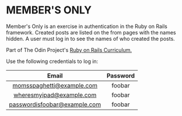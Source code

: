 # MEMBER'S ONLY

Member's Only is an exercise in authentication in the Ruby on Rails framework.  Created posts are listed on the from pages with the names hidden.  A user must log in to see the names of who created the posts.

Part of The Odin Project's [Ruby on Rails Curriculum.](http://www.theodinproject.com/courses/ruby-on-rails/lessons/authentication)

Use the following credentials to log in:

|             Email            | Password |
|:----------------------------:|:--------:|
|   momsspaghetti@example.com  |  foobar  |
|   wheresmyipad@example.com   |  foobar  |
| passwordisfoobar@example.com |  foobar  |
